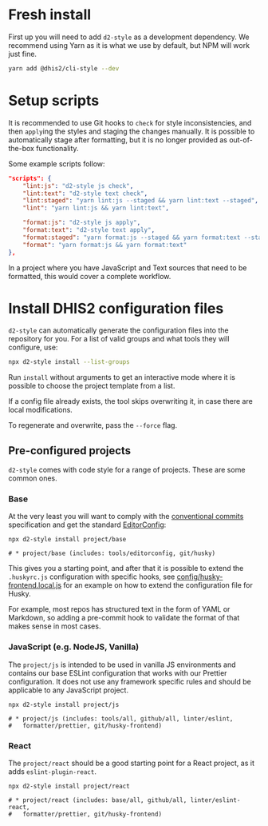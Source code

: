 # Fresh install

First up you will need to add `d2-style` as a development dependency. We
recommend using Yarn as it is what we use by default, but NPM will work
just fine.

```bash
yarn add @dhis2/cli-style --dev
```

# Setup scripts

It is recommended to use Git hooks to `check` for style inconsistencies,
and then `apply`ing the styles and staging the changes manually. It is
possible to automatically stage after formatting, but it is no longer
provided as out-of-the-box functionality.

Some example scripts follow:

```json
"scripts": {
    "lint:js": "d2-style js check",
    "lint:text": "d2-style text check",
    "lint:staged": "yarn lint:js --staged && yarn lint:text --staged",
    "lint": "yarn lint:js && yarn lint:text",

    "format:js": "d2-style js apply",
    "format:text": "d2-style text apply",
    "format:staged": "yarn format:js --staged && yarn format:text --staged",
    "format": "yarn format:js && yarn format:text"
},
```

In a project where you have JavaScript and Text sources that need to be
formatted, this would cover a complete workflow.

# Install DHIS2 configuration files

`d2-style` can automatically generate the configuration files into the
repository for you. For a list of valid groups and what tools they will
configure, use:

```bash
npx d2-style install --list-groups
```

Run `install` without arguments to get an interactive mode where it is
possible to choose the project template from a list.

If a config file already exists, the tool skips overwriting it, in case
there are local modifications.

To regenerate and overwrite, pass the `--force` flag.

## Pre-configured projects

`d2-style` comes with code style for a range of projects. These are some
common ones.

### Base

At the very least you will want to comply with the [conventional
commits](https://www.conventionalcommits.org/en/v1.0.0/#summary)
specification and get the standard
[EditorConfig](https://editorconfig.org/):

```
npx d2-style install project/base

# * project/base (includes: tools/editorconfig, git/husky)
```

This gives you a starting point, and after that it is possible to extend
the `.huskyrc.js` configuration with specific hooks, see
[config/husky-frontend.local.js](config/husky-frontend.local.js) for an
example on how to extend the configuration file for Husky.

For example, most repos has structured text in the form of YAML or
Markdown, so adding a pre-commit hook to validate the format of that
makes sense in most cases.

### JavaScript (e.g. NodeJS, Vanilla)

The `project/js` is intended to be used in vanilla JS environments and
contains our base ESLint configuration that works with our Prettier
configuration. It does not use any framework specific rules and should
be applicable to any JavaScript project.

```
npx d2-style install project/js

# * project/js (includes: tools/all, github/all, linter/eslint,
#   formatter/prettier, git/husky-frontend)
```

### React

The `project/react` should be a good starting point for a React project,
as it adds `eslint-plugin-react`.

```
npx d2-style install project/react

# * project/react (includes: base/all, github/all, linter/eslint-react,
#   formatter/prettier, git/husky-frontend)
```
